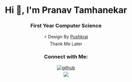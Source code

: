 <div align="center">
<h1>Hi 👋, I'm Pranav Tamhanekar</h1>
<h3 >First Year Computer Science</h3>

⚡ Design By [Pushkraj](https://github.com/PushkraJ99) <br> Thank Me Later 

<h3>Connect with Me:</h3>
<a href="https://github.com/Pranav-Tamhanekar " target="_blank">
<img src=https://img.shields.io/badge/github-%2324292e.svg?&style=for-the-badge&logo=github&logoColor=white alt=github style="margin-bottom: 5px;" />
</a>
<br>
<img src="https://komarev.com/ghpvc/?username=Pranav-Tamhanekar&&style=flat-square" align="center" />
</div>  
